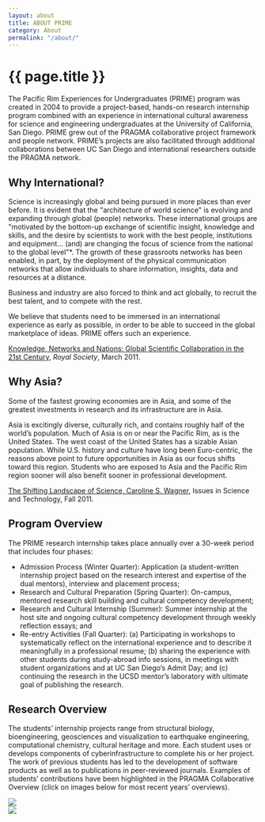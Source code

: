 ```yaml
---
layout: about
title: ABOUT PRIME
category: About
permalink: "/about/"
---
```


# {{ page.title }}

The Pacific Rim Experiences for Undergraduates (PRIME) program was created in 2004 to provide a project-based, hands-on research internship program combined with an experience in international cultural awareness for science and engineering undergraduates at the University of California, San Diego. PRIME grew out of the PRAGMA collaborative project framework and people network. PRIME’s projects are also facilitated through additional collaborations between UC San Diego and international researchers outside the PRAGMA network.

## Why International?
Science is increasingly global and being pursued in more places than ever before. It is evident that the "architecture of world science" is evolving and expanding through global (people) networks. These international groups are "motivated by the bottom-up exchange of scientific insight, knowledge and skills, and the desire by scientists to work with the best people, institutions and equipment... (and) are changing the focus of science from the national to the global level"*. The growth of these grassroots networks has been enabled, in part, by the deployment of the physical communication networks that allow individuals to share information, insights, data and resources at a distance.

Business and industry are also forced to think and act globally, to recruit the best talent, and to compete with the rest.

We believe that students need to be immersed in an international experience as early as possible, in order to be able to succeed in the global marketplace of ideas. PRIME offers such an experience.

[Knowledge, Networks and Nations: Global Scientific Collaboration in the 21st Century](http://royalsociety.org/uploadedFiles/Royal_Society_Content/Influencing_Policy/Reports/2011-03-28-Knowledge-networks-nations.pdf), *Royal Society*, March 2011.


## Why Asia?

Some of the fastest growing economies are in Asia, and some of the greatest investments in research and its infrastructure are in Asia.

Asia is excitingly diverse, culturally rich, and contains roughly half of the world’s population. Much of Asia is on or near the Pacific Rim, as is the United States. The west coast of the United States has a sizable Asian population. While U.S. history and culture have long been Euro-centric, the reasons above point to future opportunities in Asia as our focus shifts toward this region. Students who are exposed to Asia and the Pacific Rim region sooner will also benefit sooner in professional development.

[The Shifting Landscape of Science, Caroline S. Wagner](http://www.issues.org/28.1/wagner.html), Issues in Science and Technology, Fall 2011.

## Program Overview

The PRIME research internship takes place annually over a 30-week period that includes four phases:

* Admission Process (Winter Quarter): Application (a student-written internship project based on the research interest and expertise of the dual mentors), interview and placement process;
* Research and Cultural Preparation (Spring Quarter): On-campus, mentored research skill building and cultural competency development;
* Research and Cultural Internship (Summer): Summer internship at the host site and ongoing cultural competency development through weekly reflection essays; and
* Re-entry Activities (Fall Quarter): (a) Participating in workshops to systematically reflect on the international experience and to describe it meaningfully in a professional resume; (b) sharing the experience with other students during study-abroad info sessions, in meetings with student organizations and at UC San Diego’s Admit Day; and (c) continuing the research in the UCSD mentor’s laboratory with ultimate goal of publishing the research.

## Research Overview

The students’ internship projects range from structural biology, bioengineering, geosciences and visualization to earthquake engineering, computational chemistry, cultural heritage and more. Each student uses or develops components of cyberinfrastructure to complete his or her project. The work of previous students has led to the development of software products as well as to publications in peer-reviewed journals. Examples of students’ contributions have been highlighted in the PRAGMA Collaborative Overview (click on images below for most recent years’ overviews).

<div class="row">
<div class="col-6 text-center">
	<img src="{{ "/assets/images/brochure_2012.jpg" | absolute_url}}">
</div>
<div class="col-6 text-center">
	<img src="{{ "/assets/images/brochure_2013.jpg" | absolute_url}}">
</div>
</div>

